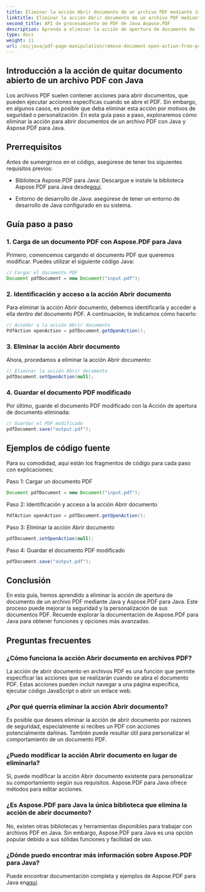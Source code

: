 ```yaml
---
title: Eliminar la acción Abrir documento de un archivo PDF mediante Java
linktitle: Eliminar la acción Abrir documento de un archivo PDF mediante Java
second_title: API de procesamiento de PDF de Java Aspose.PDF
description: Aprenda a eliminar la acción de apertura de documento de los archivos PDF mediante Java y Aspose.PDF para Java. Mejore la seguridad y la personalización.
type: docs
weight: 11
url: /es/java/pdf-page-manipulation/remove-document-open-action-from-pdf-file-using-java/
---
```


## Introducción a la acción de quitar documento abierto de un archivo PDF con Java

Los archivos PDF suelen contener acciones para abrir documentos, que pueden ejecutar acciones específicas cuando se abre el PDF. Sin embargo, en algunos casos, es posible que deba eliminar esta acción por motivos de seguridad o personalización. En esta guía paso a paso, exploraremos cómo eliminar la acción para abrir documentos de un archivo PDF con Java y Aspose.PDF para Java.

## Prerrequisitos

Antes de sumergirnos en el código, asegúrese de tener los siguientes requisitos previos:

-  Biblioteca Aspose.PDF para Java: Descargue e instale la biblioteca Aspose.PDF para Java desde[aquí](https://releases.aspose.com/pdf/java/).

- Entorno de desarrollo de Java: asegúrese de tener un entorno de desarrollo de Java configurado en su sistema.

## Guía paso a paso

### 1. Carga de un documento PDF con Aspose.PDF para Java

Primero, comencemos cargando el documento PDF que queremos modificar. Puedes utilizar el siguiente código Java:

```java
// Cargar el documento PDF
Document pdfDocument = new Document("input.pdf");
```

### 2. Identificación y acceso a la acción Abrir documento

Para eliminar la acción Abrir documento, debemos identificarla y acceder a ella dentro del documento PDF. A continuación, le indicamos cómo hacerlo:

```java
// Acceder a la acción Abrir documento
PdfAction openAction = pdfDocument.getOpenAction();
```

### 3. Eliminar la acción Abrir documento

Ahora, procedamos a eliminar la acción Abrir documento:

```java
// Eliminar la acción Abrir documento
pdfDocument.setOpenAction(null);
```

### 4. Guardar el documento PDF modificado

Por último, guarde el documento PDF modificado con la Acción de apertura de documento eliminada:

```java
// Guardar el PDF modificado
pdfDocument.save("output.pdf");
```

## Ejemplos de código fuente

Para su comodidad, aquí están los fragmentos de código para cada paso con explicaciones:

Paso 1: Cargar un documento PDF
```java
Document pdfDocument = new Document("input.pdf");
```

Paso 2: Identificación y acceso a la acción Abrir documento
```java
PdfAction openAction = pdfDocument.getOpenAction();
```

Paso 3: Eliminar la acción Abrir documento
```java
pdfDocument.setOpenAction(null);
```

Paso 4: Guardar el documento PDF modificado
```java
pdfDocument.save("output.pdf");
```

## Conclusión

En esta guía, hemos aprendido a eliminar la acción de apertura de documento de un archivo PDF mediante Java y Aspose.PDF para Java. Este proceso puede mejorar la seguridad y la personalización de sus documentos PDF. Recuerde explorar la documentación de Aspose.PDF para Java para obtener funciones y opciones más avanzadas.

## Preguntas frecuentes

### ¿Cómo funciona la acción Abrir documento en archivos PDF?

La acción de abrir documento en archivos PDF es una función que permite especificar las acciones que se realizarán cuando se abra el documento PDF. Estas acciones pueden incluir navegar a una página específica, ejecutar código JavaScript o abrir un enlace web.

### ¿Por qué querría eliminar la acción Abrir documento?

Es posible que desees eliminar la acción de abrir documento por razones de seguridad, especialmente si recibes un PDF con acciones potencialmente dañinas. También puede resultar útil para personalizar el comportamiento de un documento PDF.

### ¿Puedo modificar la acción Abrir documento en lugar de eliminarla?

Sí, puede modificar la acción Abrir documento existente para personalizar su comportamiento según sus requisitos. Aspose.PDF para Java ofrece métodos para editar acciones.

### ¿Es Aspose.PDF para Java la única biblioteca que elimina la acción de abrir documento?

No, existen otras bibliotecas y herramientas disponibles para trabajar con archivos PDF en Java. Sin embargo, Aspose.PDF para Java es una opción popular debido a sus sólidas funciones y facilidad de uso.

### ¿Dónde puedo encontrar más información sobre Aspose.PDF para Java?

 Puede encontrar documentación completa y ejemplos de Aspose.PDF para Java en[aquí](https://reference.aspose.com/pdf/java/).